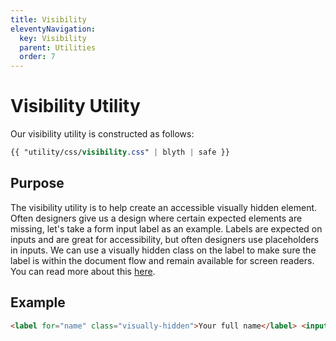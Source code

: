 ```yaml
---
title: Visibility
eleventyNavigation:
  key: Visibility
  parent: Utilities
  order: 7
---
```


# Visibility Utility

Our visibility utility is constructed as follows:

```css
{{ "utility/css/visibility.css" | blyth | safe }}
```

## Purpose

The visibility utility is to help create an accessible visually hidden element. Often designers give us a design where certain expected elements are missing, let's take a form input label as an example. Labels are expected on inputs and are great for accessibility, but often designers use placeholders in inputs. We can use a visually hidden class on the label to make sure the label is within the document flow and remain available for screen readers. You can read more about this [here](https://www.a11yproject.com/posts/2013-01-11-how-to-hide-content/).

## Example

```html
<label for="name" class="visually-hidden">Your full name</label> <input type="text" id="name" placeholder="Your full name" />
```
